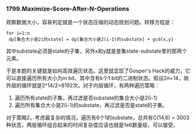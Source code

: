 ### 1799.Maximize-Score-After-N-Operations

观察数据大小，容易判定就是一个状态压缩的动态规划问题。转移方程是：
```
for i=1:n
 dp[集合大小是2i的state] = dp[集合大小是2(i-1)的substate] + gcd(x,y)
```
其中substate必须是state的子集，另外x和y就是差集state-substate里的那两个元素。

于是本题的关键就是如何高效遍历状态。这里就显现了Gosper's Hack的威力，它可以直接遍历所有大小为m bit、其中含有k个1 bit的二进制状态。假设2n=14，故外层的循环就是2^14/2=8192次。对于内层循环，有两种遍历策略：
1. 遍历所有state的子集，再过滤是否substate的集合大小是2(i-1)
2. 遍历所有集合大小是2(i-1)的substate，再过滤是否是state的子集。
 
对于策略2，考虑最复杂的情况，遍历有6个1的substate，总共有C(14,6) = 3003种状态，两层循环组合起来的时间复杂度应该也就是1e6数量级，可以接受。
